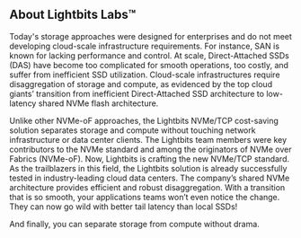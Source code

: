 <div style="page-break-after: always;"></div>

## About Lightbits Labs™

Today's storage approaches were designed for enterprises and do not meet developing cloud-scale infrastructure requirements. For instance, SAN is known for lacking performance and control. At scale, Direct-Attached SSDs (DAS) have become too complicated for smooth operations, too costly, and suffer from inefficient SSD utilization.
Cloud-scale infrastructures require disaggregation of storage and compute, as evidenced by the top cloud giants’ transition from inefficient Direct-Attached SSD architecture to low-latency shared NVMe flash architecture. 

Unlike other NVMe-oF approaches, the Lightbits NVMe/TCP cost-saving solution separates storage and compute without touching network infrastructure or data center clients.
The Lightbits team members were key contributors to the NVMe standard and among the originators of NVMe over Fabrics (NVMe-oF). Now, Lightbits is crafting the new NVMe/TCP standard.
As the trailblazers in this field, the Lightbits solution is already successfully tested in industry-leading cloud data centers.
The company’s shared NVMe architecture provides efficient and robust disaggregation. With a transition that is so smooth, your applications teams won’t even notice the change. They can now go wild with better tail latency than local SSDs! 

And finally, you can separate storage from compute without drama.
